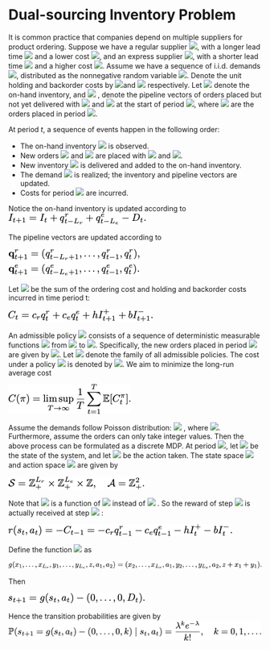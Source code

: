 # Dual-sourcing Inventory Problem

It is common practice that companies depend on multiple suppliers for product ordering. 
Suppose we have a regular supplier <img src="https://latex.codecogs.com/gif.latex?R" />, with a longer lead time <img src="https://latex.codecogs.com/gif.latex?L_r" /> and a lower cost <img src="https://latex.codecogs.com/gif.latex?c_r" />, and an express supplier <img src="https://latex.codecogs.com/gif.latex?E" />, with a shorter lead time <img src="https://latex.codecogs.com/gif.latex?L_e" /> and a higher cost <img src="https://latex.codecogs.com/gif.latex?c_e" />. Assume we have a sequence of i.i.d. demands <img src="https://latex.codecogs.com/gif.latex?\{D_t,t\ge1\}" />, distributed as the nonnegative random variable <img src="https://latex.codecogs.com/gif.latex?D" />. Denote the unit holding and backorder costs by <img src="https://latex.codecogs.com/gif.latex?h" />and <img src="https://latex.codecogs.com/gif.latex?b" /> respectively. Let <img src="https://latex.codecogs.com/gif.latex?I_t" /> denote the on-hand inventory, and <img src="https://latex.codecogs.com/gif.latex?\mathbf{q}_t^r=\{q_{t-i}^r,i\in[L_r]\},\mathbf{q}_t^e=\{q_{t-i}^e,i\in[L_e]\} " /> , denote the pipeline vectors of orders placed but not yet delivered with <img src="https://latex.codecogs.com/gif.latex?R" /> and <img src="https://latex.codecogs.com/gif.latex?E" /> at the start of period <img src="https://latex.codecogs.com/gif.latex?t" />, where <img src="https://latex.codecogs.com/gif.latex?q_{t-i}^r,q_{t-i}^e" /> are the orders placed in period <img src="https://latex.codecogs.com/gif.latex?t-i" />.

At period $t$, a sequence of events happen in the following order:

- The on-hand inventory <img src="https://latex.codecogs.com/gif.latex?I_t" /> is observed.
- New orders <img src="https://latex.codecogs.com/gif.latex?q_t^r" /> and <img src="https://latex.codecogs.com/gif.latex?q_t^e" />  are placed with <img src="https://latex.codecogs.com/gif.latex?R" /> and <img src="https://latex.codecogs.com/gif.latex?E" />.
-  New inventory <img src="https://latex.codecogs.com/gif.latex?q_{t-L_r}^r+q_{t-L_e}^e" /> is delivered and added to the on-hand inventory.
- The demand <img src="https://latex.codecogs.com/gif.latex?D_t" /> is realized; the inventory and pipeline vectors are updated.
-  Costs for period <img src="https://latex.codecogs.com/gif.latex?t" /> are incurred.

Notice the on-hand inventory is updated according to 
<img src="./img/1.png" style="float: center;" />

The pipeline vectors are updated according to

<img src="./img/2.png" style="float: center;" />

Let <img src="https://latex.codecogs.com/gif.latex?C_t" /> be the sum of the ordering cost and holding and backorder costs incurred in time period t:

<img src="./img/3.png" style="float: center;" />

An admissible policy <img src="https://latex.codecogs.com/gif.latex?\pi" />  consists of a sequence of deterministic measurable functions <img src="https://latex.codecogs.com/gif.latex?\{f_t^{\pi},t\ge1\}" /> from <img src="https://latex.codecogs.com/gif.latex?\mathbb{R}^{L_r+L_e+1}" /> to <img src="https://latex.codecogs.com/gif.latex?\mathbb{R}^2_+" />. Specifically, the new orders placed in period <img src="https://latex.codecogs.com/gif.latex?t" /> are given by <img src="https://latex.codecogs.com/gif.latex?(q_t^r,q_t^e)=f_t^{\pi}(\mathbf{q}_t^r,\mathbf{q}_t^e,I_t)" />. Let <img src="https://latex.codecogs.com/gif.latex?\Pi" /> denote the family of all admissible policies. The cost under a policy <img src="https://latex.codecogs.com/gif.latex?\pi" />  is denoted by <img src="https://latex.codecogs.com/gif.latex?\C_t^{\pi}" />. We aim to minimize the long-run average cost

<img src="./img/4.png" style="float: center;" />

Assume the demands follow Poisson distribution: <img src="https://latex.codecogs.com/gif.latex?D\sim\mathrm{Pois}(\lambda)" /> , where <img src="https://latex.codecogs.com/gif.latex?\lambda > 0" />. Furthermore, assume the orders can only take integer values. Then the above process can be formulated as a discrete MDP. At period  <img src="https://latex.codecogs.com/gif.latex?t" />, let  <img src="https://latex.codecogs.com/gif.latex?s_t=(\mathbf{q}_t^r,\mathbf{q}_t^e,I_t)" /> be the state of the system, and let <img src="https://latex.codecogs.com/gif.latex?a_t=(q_t^r,q_t^e)" /> be the action taken. The state space <img src="https://latex.codecogs.com/gif.latex?\mathcal{S}" /> and action space <img src="https://latex.codecogs.com/gif.latex?\mathcal{A}" /> are given by

<img src="./img/5.png" style="float: center;" />

Note that <img src="https://latex.codecogs.com/gif.latex?C_t" /> is a function of <img src="https://latex.codecogs.com/gif.latex?s_{t+1}" /> instead of <img src="https://latex.codecogs.com/gif.latex?s_{t}" /> . So the reward of step <img src="https://latex.codecogs.com/gif.latex?t" />  is actually received at step <img src="https://latex.codecogs.com/gif.latex?t-1" /> :

<img src="./img/6.png" style="float: center;" />

Define the function <img src="https://latex.codecogs.com/gif.latex?g:\mathbb{R}^{L_r+L_e+1}\times\mathbb{R}^{2}\rightarrow\mathbb{R}^{L_r+L_e+1}" />  as

<img src="./img/7.png" style="float: center;" />

Then

<img src="./img/8.png" style="float: center;" />

Hence the transition probabilities are given by
<img src="./img/9.png" style="float: center;" />

